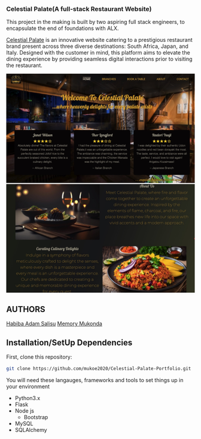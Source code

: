 ### Celestial Palate(A full-stack Restaurant Website)
This project in the making is built by two aspiring full stack engineers, to encapsulate the end of foundations with ALX.

[Celestial Palate](https://celestial.tophabiba.tech/public/) is an innovative website catering to a prestigious restaurant brand present across three diverse destinations: South Africa, Japan, and Italy. Designed with the customer in mind, this platform aims to elevate the dining experience by providing seamless digital interactions prior to visiting the restaurant.

![Alt Text](r_images/celestial.jpeg)
![Alt Text](r_images/celestial2.jpeg)


## AUTHORS
[Habiba Adam Salisu](https://www.linkedin.com/in/habiba-adam-salisu-570555267/)
[Memory Mukonda](https://www.linkedin.com/in/memory-mukonda-39ba06248/)

## Installation/SetUp Dependencies
First, clone this repository:
```bash
git clone https://github.com/mukoe2020/Celestial-Palate-Portfolio.git
```
You will need these langauges, frameworks and tools to set things up in your environment

* Python3.x
* Flask
* Node js
  - Bootstrap
* MySQL
* SQLAlchemy


